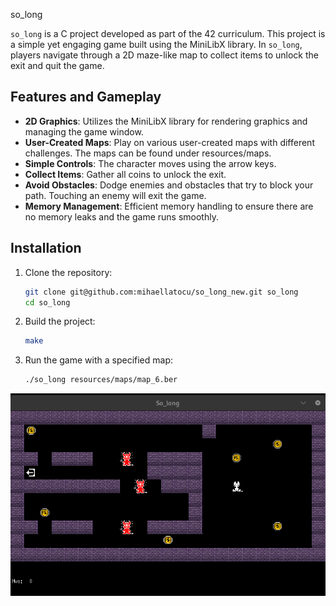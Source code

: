 so_long


`so_long` is a C project developed as part of the 42 curriculum. This project is a simple yet engaging game built using the MiniLibX library. In `so_long`, players navigate through a 2D maze-like map to collect items to unlock the exit and quit the game.

## Features and Gameplay

- **2D Graphics**: Utilizes the MiniLibX library for rendering graphics and managing the game window.
- **User-Created Maps**: Play on various user-created maps with different challenges. The maps can be found under resources/maps.
- **Simple Controls**: The character moves using the arrow keys.
- **Collect Items**: Gather all coins to unlock the exit. 
- **Avoid Obstacles**: Dodge enemies and obstacles that try to block your path. Touching an enemy will exit the game.
- **Memory Management**: Efficient memory handling to ensure there are no memory leaks and the game runs smoothly.


## Installation

1. Clone the repository:
    ```bash
    git clone git@github.com:mihaellatocu/so_long_new.git so_long
    cd so_long
    ```

2. Build the project:
    ```bash
    make
    ```

3. Run the game with a specified map:
    ```bash
    ./so_long resources/maps/map_6.ber
    ```


![Game](./game.png)
